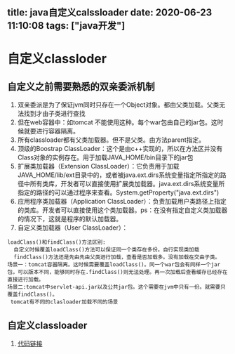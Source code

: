 title: java自定义calssloader
date: 2020-06-23 11:10:08
tags: ["java开发"]
---------
# 自定义classloder

## 自定义之前需要熟悉的双亲委派机制

1. 双亲委派是为了保证jvm同时只存在一个Object对象。都由父类加载。父类无法找到才由子类进行查找
1. 但在web容器中：如tomcat 不能使用这种。每个war包由自己的jar包。这时候就要进行容器隔离。
1. 所有classloader都有父类加载器。但不是父类。由方法parent指定。
1. 顶级的Boostrap ClassLoader：这个是由c++实现的，所以在方法区并没有Class对象的实例存在。用于加载JAVA_HOME/bin目录下的jar包
1. 扩展类加载器（Extension ClassLoader）：它负责用于加载JAVA_HOME/lib/ext目录中的，或者被java.ext.dirs系统变量指定所指定的路径中所有类库，开发者可以直接使用扩展类加载器。java.ext.dirs系统变量所指定的路径的可以通过程序来查看。System.getProperty("java.ext.dirs")
1. 应用程序类加载器（Application ClassLoader）：负责加载用户类路径上指定的类库。开发者可以直接使用这个类加载器。ps：在没有指定自定义类加载器的情况下，这就是程序的默认加载器。
1. 自定义类加载器（User ClassLoader）：

```
loadClass()和findClass()方法区别:
  自定义时候覆盖loadClass()方法可以保证同一个类存在多份。自行实现类加载
  findClass()方法还是先由先由父类进行加载，查看是否加载多。没有加载在交由子类。 
场景一：tomcat容器隔离。这时候需要覆盖loadClass()。同一个war包会有同样一个jar包，可以版本不同，能够同时存在.findClass()则无法处理。再一次加载后查看缓存已经存在直接进行加载。
场景二:tomcat中servlet-api.jar以及公共jar包。这个需要在jvm中只有一份。就需要只覆盖findClass()。
 tomcat有不同的clasloader加载不同的场景
```

## 自定义classloader
1. [代码链接](https://code.aliyun.com/287507016/mywork/tree/master/java/src/main/java/com/test/classloader)